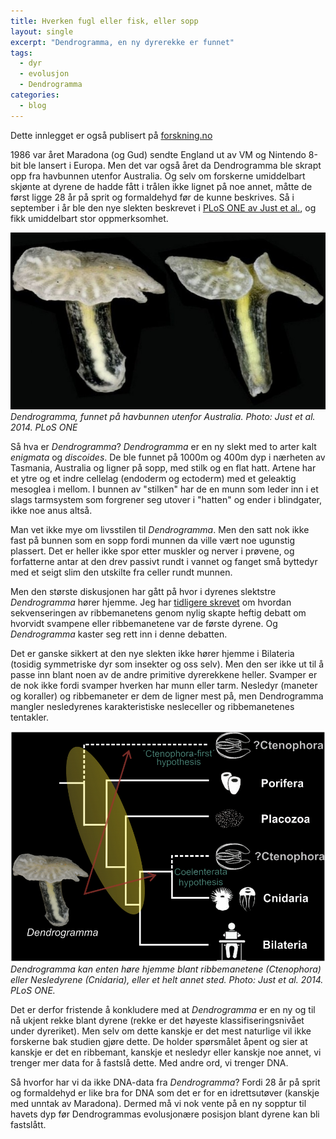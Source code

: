 ```yaml
---
title: Hverken fugl eller fisk, eller sopp
layout: single
excerpt: "Dendrogramma, en ny dyrerekke er funnet"
tags:
  - dyr
  - evolusjon
  - Dendrogramma
categories:
  - blog
---
```


Dette innlegget er også publisert på [forskning.no](http://forskning.no/blogg/jon-brates-blogg/mystiske-soppdyr-kan-rote-til-dyrenes-tidlige-evolusjon)


1986 var året Maradona (og Gud) sendte England ut av VM og Nintendo 8-bit ble lansert i Europa. Men det var også året da Dendrogramma ble skrapt opp fra havbunnen utenfor Australia. Og selv om forskerne umiddelbart skjønte at dyrene de hadde fått i trålen ikke lignet på noe annet, måtte de først ligge 28 år på sprit og formaldehyd før de kunne beskrives. Så i september i år ble den nye slekten beskrevet i [PLoS ONE av Just et al.](http://www.plosone.org/article/info%3Adoi%2F10.1371%2Fjournal.pone.0102976), og fikk umiddelbart stor oppmerksomhet.

![dendrogramma][1]  
*Dendrogramma, funnet på havbunnen utenfor Australia. Photo: Just et al. 2014. PLoS ONE*

Så hva er *Dendrogramma*? *Dendrogramma* er en ny slekt med to arter kalt *enigmata* og *discoides*. De ble funnet på 1000m og 400m dyp i nærheten av Tasmania, Australia og ligner på sopp, med stilk og en flat hatt. Artene har et ytre og et indre cellelag (endoderm og ectoderm) med et geleaktig mesoglea i mellom. I bunnen av "stilken" har de en munn som leder inn i et slags tarmsystem som forgrener seg utover i "hatten" og ender i blindgater, ikke noe anus altså.

Man vet ikke mye om livsstilen til *Dendrogramma*. Men den satt nok ikke fast på bunnen som en sopp fordi munnen da ville vært noe ugunstig plassert. Det er heller ikke spor etter muskler og nerver i prøvene, og forfatterne antar at den drev passivt rundt i vannet og fanget små byttedyr med et seigt slim den utskilte fra celler rundt munnen.

Men den største diskusjonen har gått på hvor i dyrenes slektstre *Dendrogramma* hører hjemme. Jeg har [tidligere skrevet](http://forskning.no/content/var-forfaren-var-en-ribbemanet) om hvordan sekvenseringen av ribbemanetens genom nylig skapte heftig debatt om hvorvidt svampene eller ribbemanetene var de første dyrene. Og *Dendrogramma* kaster seg rett inn i denne debatten.

Det er ganske sikkert at den nye slekten ikke hører hjemme i Bilateria (tosidig symmetriske dyr som insekter og oss selv). Men den ser ikke ut til å passe inn blant noen av de andre primitive dyrerekkene heller. Svamper er de nok ikke fordi svamper hverken har munn eller tarm. Nesledyr (maneter og koraller) og ribbemaneter er dem de ligner mest på, men Dendrogramma mangler nesledyrenes karakteristiske nesleceller og ribbemanetenes tentakler.

![Dendrogramma fylogeni][2]  
*Dendrogramma kan enten høre hjemme blant ribbemanetene (Ctenophora) eller Nesledyrene (Cnidaria), eller et helt annet sted. Photo: Just et al. 2014. PLoS ONE.*

Det er derfor fristende å konkludere med at *Dendrogramma* er en ny og til nå ukjent rekke blant dyrene (rekke er det høyeste klassifiseringsnivået under dyreriket). Men selv om dette kanskje er det mest naturlige vil ikke forskerne bak studien gjøre dette. De holder spørsmålet åpent og sier at kanskje er det en ribbemant, kanskje et nesledyr eller kanskje noe annet, vi trenger mer data for å fastslå dette. Med andre ord, vi trenger DNA.

Så hvorfor har vi da ikke DNA-data fra *Dendrogramma*? Fordi 28 år på sprit og formaldehyd er like bra for DNA som det er for en idrettsutøver (kanskje med unntak av Maradona). Dermed må vi nok vente på en ny sopptur til havets dyp før Dendrogrammas evolusjonære posisjon blant dyrene kan bli fastslått. 
  
[1]: /images/dendrogramma_0.jpg 
[2]: /images/dendrogramma-tree.png

	
